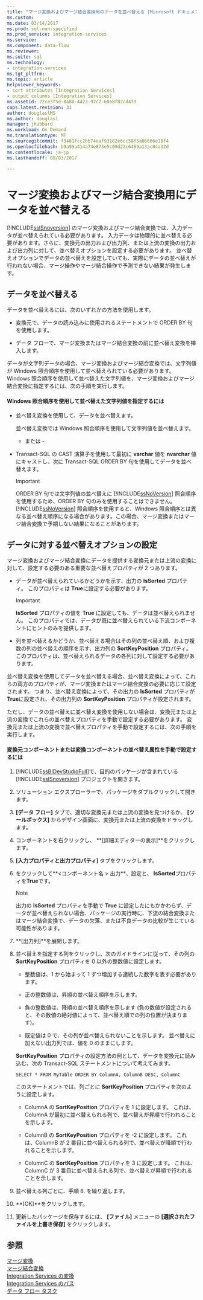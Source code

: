 ```yaml
---
title: "マージ変換およびマージ結合変換用のデータを並べ替える |Microsoft ドキュメント"
ms.custom: 
ms.date: 03/14/2017
ms.prod: sql-non-specified
ms.prod_service: integration-services
ms.service: 
ms.component: data-flow
ms.reviewer: 
ms.suite: sql
ms.technology:
- integration-services
ms.tgt_pltfrm: 
ms.topic: article
helpviewer_keywords:
- sort attributes [Integration Services]
- output columns [Integration Services]
ms.assetid: 22ce3f5d-8a88-4423-92c2-60a8f82cd4fd
caps.latest.revision: 31
author: douglaslMS
ms.author: douglasl
manager: jhubbard
ms.workload: On Demand
ms.translationtype: MT
ms.sourcegitcommit: f3481fcc2bb74eaf93182e6cc58f5a06666e10f4
ms.openlocfilehash: b9a99a414a74e873e5c09d22c6469a13ac04a32d
ms.contentlocale: ja-jp
ms.lasthandoff: 08/03/2017

---
```

# <a name="sort-data-for-the-merge-and-merge-join-transformations"></a>マージ変換およびマージ結合変換用にデータを並べ替える
  [!INCLUDE[ssISnoversion](../../../includes/ssisnoversion-md.md)] のマージ変換およびマージ結合変換では、入力データが並べ替えられている必要があります。 入力データは物理的に並べ替える必要があります。さらに、変換元の出力および出力列、または上流の変換の出力および出力列に対して、並べ替えオプションを設定する必要があります。 並べ替えオプションでデータの並べ替えを設定していても、実際にデータの並べ替えが行われない場合、マージ操作やマージ結合操作で予測できない結果が発生します。  
  
## <a name="sorting-the-data"></a>データを並べ替える  
 データを並べ替えるには、次のいずれかの方法を使用します。  
  
-   変換元で、データの読み込みに使用されるステートメントで ORDER BY 句を使用します。  
  
-   データ フローで、マージ変換またはマージ結合変換の前に並べ替え変換を挿入します。  
  
 データが文字列データの場合、マージ変換およびマージ結合変換では、文字列値が Windows 照合順序を使用して並べ替えられている必要があります。 Windows 照合順序を使用して並べ替えた文字列値を、マージ変換およびマージ結合変換に指定するには、次の手順を実行します。  
  
#### <a name="to-provide-string-values-that-are-sorted-by-using-windows-collation"></a>Windows 照合順序を使用して並べ替えた文字列値を指定するには  
  
-   並べ替え変換を使用して、データを並べ替えます。  
  
     並べ替え変換では Windows 照合順序を使用して文字列値を並べ替えます。  
  
     - または -  
  
-   Transact-SQL の CAST 演算子を使用して最初に **varchar** 値を **nvarchar** 値にキャストし、次に Transact-SQL ORDER BY 句を使用してデータを並べ替えます。  
  
    > [!IMPORTANT]  
    >  ORDER BY 句では文字列値の並べ替えに [!INCLUDE[ssNoVersion](../../../includes/ssnoversion-md.md)] 照合順序を使用するため、ORDER BY 句のみを使用することはできません。 [!INCLUDE[ssNoVersion](../../../includes/ssnoversion-md.md)] 照合順序を使用すると、Windows 照合順序とは異なる並べ替え順序になる場合があります。この場合、マージ変換またはマージ結合変換で予期しない結果になることがあります。  
  
## <a name="setting-sort-options-on-the-data"></a>データに対する並べ替えオプションの設定  
 マージ変換およびマージ結合変換にデータを提供する変換元または上流の変換に対して、設定する必要のある重要な並べ替えプロパティが 2 つあります。  
  
-   データが並べ替えられているかどうかを示す、出力の **IsSorted** プロパティ。 このプロパティは **True**に設定する必要があります。  
  
    > [!IMPORTANT]  
    >  **IsSorted** プロパティの値を **True** に設定しても、データは並べ替えられません。 このプロパティでは、データが既に並べ替えられている下流コンポーネントにヒントのみを提供します。  
  
-   列を並べ替えるかどうか、並べ替える場合はその列の並べ替え順、および複数の列の並べ替えの順序を示す、出力列の **SortKeyPosition** プロパティ。 このプロパティは、並べ替えられるデータの各列に対して設定する必要があります。  
  
 並べ替え変換を使用してデータを並べ替える場合、並べ替え変換によって、これらの両方のプロパティが、マージ変換またはマージ結合変換の必要に応じて設定されます。 つまり、並べ替え変換によって、その出力の **IsSorted** プロパティが **True**に設定され、その出力列の **SortKeyPosition** プロパティが設定されます。  
  
 ただし、データの並べ替えに並べ替え変換を使用しない場合は、変換元または上流の変換でこれらの並べ替えプロパティを手動で設定する必要があります。 変換元または上流の変換で並べ替えプロパティを手動で設定するには、次の手順を実行します。  
  
#### <a name="to-manually-set-sort-attributes-on-a-source-or-transformation-component"></a>変換元コンポーネントまたは変換コンポーネントの並べ替え属性を手動で設定するには  
  
1.  [!INCLUDE[ssBIDevStudioFull](../../../includes/ssbidevstudiofull-md.md)]で、目的のパッケージが含まれている [!INCLUDE[ssISnoversion](../../../includes/ssisnoversion-md.md)] プロジェクトを開きます。  
  
2.  ソリューション エクスプローラーで、パッケージをダブルクリックして開きます。  
  
3.  **[データ フロー]** タブで、適切な変換元または上流の変換を見つけるか、 **[ツールボックス]** からデザイン画面に、変換元または上流の変換をドラッグします。  
  
4.  コンポーネントを右クリックし、 **[詳細エディターの表示]**をクリックします。  
  
5.  **[入力プロパティと出力プロパティ]** タブをクリックします。  
  
6.  をクリックして**\<コンポーネント名 > 出力**、設定と、 **IsSorted**プロパティを**True**です。  
  
    > [!NOTE]  
    >  出力の **IsSorted** プロパティを手動で **True** に設定したにもかかわらず、データが並べ替えられない場合、パッケージの実行時に、下流の結合変換またはマージ結合変換で、データの欠落、または不良データの比較が生じている可能性があります。  
  
7.  **[出力列]**を展開します。  
  
8.  並べ替えを指定する列をクリックし、次のガイドラインに従って、その列の **SortKeyPosition** プロパティを 0 以外の整数値に設定します。  
  
    -   整数値は、1 から始まって 1 ずつ増加する連続した数字を表す必要があります。  
  
    -   正の整数値は、昇順の並べ替え順序を示します。  
  
    -   負の整数値は、降順の並べ替え順序を示します (負の数値が設定されると、その数値の絶対値によって、並べ替え順での列の位置が決まります)。  
  
    -   既定値は 0 で、その列が並べ替えられないことを示します。 並べ替えに加えない出力列では、値を 0 のままにします。  
  
     **SortKeyPosition** プロパティの設定方法の例として、データを変換元に読み込む、次の Transact-SQL ステートメントについて考えてみます。  
  
     `SELECT * FROM MyTable ORDER BY ColumnA, ColumnB DESC, ColumnC`  
  
     このステートメントでは、列ごとに **SortKeyPosition** プロパティを次のように設定します。  
  
    -   ColumnA の **SortKeyPosition** プロパティを 1 に設定します。 これは、ColumnA が最初に並べ替えられる列で、並べ替えが昇順で行われることを示します。  
  
    -   ColumnB の **SortKeyPosition** プロパティを -2 に設定します。 これは、ColumnB が 2 番目に並べ替えられる列で、並べ替えが降順で行われることを示します。  
  
    -   ColumnC の **SortKeyPosition** プロパティを 3 に設定します。 これは、ColumnC が 3 番目に並べ替えられる列で、並べ替えが昇順で行われることを示します。  
  
9. 並べ替える列ごとに、手順 8. を繰り返します。  
  
10. **[OK]**をクリックします。  
  
11. 更新したパッケージを保存するには、 **[ファイル]** メニューの **[選択されたファイルを上書き保存]** をクリックします。  
  
## <a name="see-also"></a>参照  
 [マージ変換](../../../integration-services/data-flow/transformations/merge-transformation.md)   
 [マージ結合変換](../../../integration-services/data-flow/transformations/merge-join-transformation.md)   
 [Integration Services の変換](../../../integration-services/data-flow/transformations/integration-services-transformations.md)   
 [Integration Services のパス](../../../integration-services/data-flow/integration-services-paths.md)   
 [データ フロー タスク](../../../integration-services/control-flow/data-flow-task.md)  
  
  

